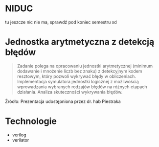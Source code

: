 # NIDUC

tu jeszcze nic nie ma, sprawdź pod koniec semestru xd

# Jednostka arytmetyczna z detekcją błędów

> Zadanie polega na opracowaniu jednostki arytmetycznej
> (minimum dodawanie i mnożenie liczb bez znaku) z
> detekcyjnym kodem resztowym, który pozwoli
> wykrywać błędy w obliczeniach. Implementacja
> symulatora jednostki logicznej z możliwością
> wprowadzania wybranych rodzajów błędów na różnych
> etapach działania. Analiza skuteczności wykrywania
> błędów.

Źródło: Prezentacja udostępniona przez dr. hab Piestraka

# Technologie

- verilog
- verilator
